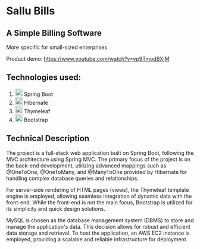 # Sallu Bills
<h2>A Simple Billing Software</h2>
    <p>More specific for small-sized enterprises</p>
    <p>Product demo: <a href="https://www.youtube.com/watch?v=vp9TmodBXjM" target="_blank">https://www.youtube.com/watch?v=vp9TmodBXjM</a></p>
    <div class="technologies">
        <h2>Technologies used:</h2>
        <ol class="tech-list">
            <li>
                <img class="tech-icon" src="https://img.icons8.com/?size=512&id=2oBx9FpXcbLa&format=png" alt="Spring Boot Icon" width="20px">
                Spring Boot
            </li>
            <li>
              <img class="tech-icon" src="https://encrypted-tbn0.gstatic.com/images?q=tbn:ANd9GcRxQvUjVHLyCyHwToTJAd-y5amju86_oOYJQYul4499pzD8rHuBKKaz6-EjupHUC65DJZA&usqp=CAU" width="20px" alt="Hibernate Icon">
                Hibernate
            </li>
            <li>
                <img class="tech-icon" src="https://www.thymeleaf.org/images/thymeleaf.png" width="20px" alt="Thymeleaf Icon">
                Thymeleaf
            </li>
            <li>
                <img class="tech-icon" src="https://getbootstrap.com/docs/5.3/assets/brand/bootstrap-logo-shadow.png" width="20px" alt="Bootstrap Icon">
                Bootstrap
            </li>
        </ol>
    </div>
    <div class="description">
        <h2>Technical Description</h2>
        <p>The project is a full-stack web application built on Spring Boot, following the MVC architecture using
            Spring MVC. The primary focus of the project is on the back-end development, utilizing advanced mappings
            such as @OneToOne, @OneToMany, and @ManyToOne provided by Hibernate for handling complex database queries
            and relationships.</p>
        <p>For server-side rendering of HTML pages (views), the Thymeleaf template engine is employed, allowing
            seamless integration of dynamic data with the front-end. While the front-end is not the main focus,
            Bootstrap is utilized for its simplicity and quick design solutions.</p>
        <p>MySQL is chosen as the database management system (DBMS) to store and manage the application's data. This
            decision allows for robust and efficient data storage and retrieval. To host the application, an AWS EC2
            instance is employed, providing a scalable and reliable infrastructure for deployment.</p>
    </div>
